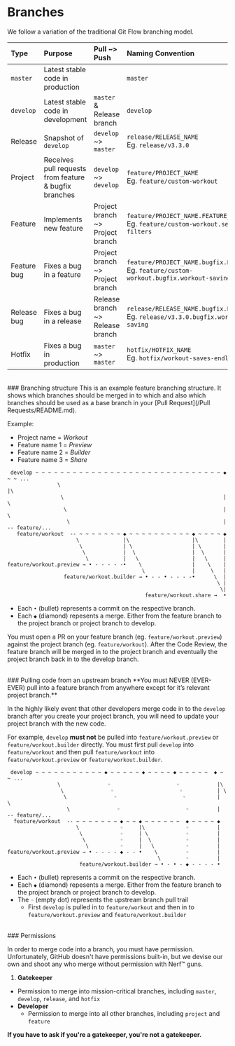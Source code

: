 # Branches

We follow a variation of the traditional Git Flow branching model.

Type | Purpose | Pull ~> Push | Naming Convention
:----|:--------|:-------------|:-----------------
`master` | Latest stable code in production |  | `master`
`develop` | Latest stable code in development | `master` & Release branch | `develop`
Release | Snapshot of `develop` | `develop` ~> `master` | `release/RELEASE_NAME`<br />Eg. `release/v3.3.0`
Project | Receives pull requests from feature & bugfix branches | `develop` ~> `develop` | `feature/PROJECT_NAME`<br />Eg. `feature/custom-workout`
Feature | Implements new feature | Project branch ~> Project branch | `feature/PROJECT_NAME.FEATURE_NAME`<br />Eg. `feature/custom-workout.search-filters`
Feature bug | Fixes a bug in a feature | Project branch ~> Project branch | `feature/PROJECT_NAME.bugfix.BUGFIX_NAME`<br />Eg. `feature/custom-workout.bugfix.workout-saving`
Release bug | Fixes a bug in a release | Release branch ~> Release branch | `release/RELEASE_NAME.bugfix.BUGFIX_NAME`<br />Eg. `release/v3.3.0.bugfix.workout-saving`
Hotfix | Fixes a bug in production | `master` ~> `master` | `hotfix/HOTFIX_NAME`<br />Eg. `hotfix/workout-saves-endlessly`

<br />
### Branching structure
This is an example feature branching structure. It shows which branches should be merged in to which and also which branches should be used as a base branch in your [Pull Request](/Pull Requests/README.md).

Example:
* Project name = _Workout_
* Feature name 1 = _Preview_
* Feature name 2 = _Builder_
* Feature name 3 = _Share_
```
 develop ~ ~ ~ ~ ~ ~ ~ ~ ~ ~ ~ ~ ~ ~ ~ ~ ~ ~ ~ ~ ~ ~ ~ ~ ~ ~ ~ ~ ~ ~ ◆ ~ ~ ...
                \                                                    |\
                 \                                                   | \
                  \                                                  |  \
                   \                                                 |   -- feature/...
   feature/workout  -- ~ ~ ~ ~ ~ ~ ~ ◆ ~ ~ ~ ~ ~ ~ ~ ~ ~ ~ ◆ ~ ~ ~ ~ ◆
                      \              |\                    |\        |
                       \             | \                   | \       |
                        \            |  \                  |  \      |
                         \           |   \                 |   \     |
feature/workout.preview → • - - - - -•    \                |    \    |
                                           \               |     \   |
                  feature/workout.builder → • - - • - - - -•      \  |
                                                                   \ |
                                                                    \|
                                            feature/workout.share →  •
```
- Each `•` (bullet) represents a commit on the respective branch.
- Each `◆` (diamond) repesents a merge. Either from the feature branch to the project branch or project branch to develop.

You must open a PR on your feature branch (eg. `feature/workout.preview`) against the project branch (eg. `feature/workout`). After the Code Review, the feature branch will be merged in to the project branch and eventually the project branch back in to the develop branch.

<br />
### Pulling code from an upstream branch
**You must NEVER (EVER-EVER) pull into a feature branch from anywhere except for it’s relevant project branch.**

In the highly likely event that other developers merge code in to the `develop` branch after you create your project branch, you will need to update your project branch with the new code.
<br />

For example, `develop` **must not** be pulled into `feature/workout.preview` or `feature/workout.builder` directly. You must first pull `develop` into `feature/workout` and then pull `feature/workout` into `feature/workout.preview` or `feature/workout.builder`.
```
 develop ~ ~ ~ ~ ~ ~ ~ ~ ~ ~ ~ ◆ ~ ~ ~ ~ ~ ◆ ~ ~ ~ ~ ◆ ~ ~ ~ ~ ~  ◆ ~ ~ ...
                \               ◦                     ◦            |\
                 \               ◦                     ◦           | \
                  \               ◦                     ◦          |  \
                   \               ◦                     ◦         |   -- feature/...
  feature/workout  -- ~ ~ ~ ~ ~ ~ ~ ◆ ~ ~ ◆ ~ ~ ~ ~ ~ ~  ◆ ~ ~ ~ ~ ◆
                      \             ◦     |\             ◦         |
                       \            ◦     | \            ◦         |
                        \           ◦     |  \           ◦         |
                         \          ◦     |   \          ◦         |
feature/workout.preview → • - - - - ◆ - - •    \         ◦         |
                                                \        ◦         |
                       feature/workout.builder → • - • - ◆ - - - - •
```
- Each `•` (bullet) represents a commit on the respective branch.
- Each `◆` (diamond) repesents a merge. Either from the feature branch to the project branch or project branch to develop.
- The `◦` (empty dot) represents the upstream branch pull trail
     - First `develop` is pulled in to `feature/workout` and then in to `feature/workout.preview` and `feature/workout.builder`

<br />
### Permissions

In order to merge code into a branch, you must have permission.
Unfortunately, GitHub doesn't have permissions built-in, but we devise our own and shoot any who merge without permission with Nerf™ guns.

1. **Gatekeeper**
  * Permission to merge into mission-critical branches, including `master`, `develop`, `release`, and `hotfix`
* **Developer**
  * Permission to merge into all other branches, including `project` and `feature`

**If you have to ask if you're a gatekeeper, you're not a gatekeeper.**
